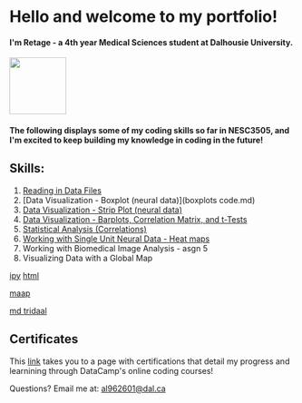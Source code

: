 
# Hello and welcome to my portfolio!
#### I'm Retage - a 4th year Medical Sciences student at Dalhousie University. 

<img src = "https://user-images.githubusercontent.com/73716282/97746793-b73e6380-1ac9-11eb-8b3b-7c5609ee974b.png" width=100>

#### The following displays some of my coding skills so far in NESC3505, and I'm excited to keep building my knowledge in coding in the future!

## Skills:
1. [Reading in Data Files](ReadingData.md)
2. [Data Visualization - Boxplot (neural data)](boxplots code.md)
3. [Data Visualization - Strip Plot (neural data)](stripplot.md)
4. [Data Visualization - Barplots, Correlation Matrix, and t-Tests](Barplot.md)
5. [Statistical Analysis (Correlations)](scatter.md)
6. [Working with Single Unit Neural Data - Heat maps](spikingheatmaps.md)
7. Working with Biomedical Image Analysis - asgn 5
8. Visualizing Data with a Global Map

[ipy](fnlport.ipynb)
[html](trialfnl.htm)

[maap](https://nbviewer.jupyter.org/github/alretagealbader/RetagePortfolio/fnlport.ipynb)

[md tridaal](map.md)

## Certificates
This [link](certificatespage.md) takes you to a page with certifications that detail my progress and learnining through DataCamp's online coding courses! 

Questions? Email me at:
[al962601@dal.ca](mailto:al962601@dal.ca)
